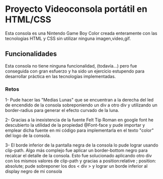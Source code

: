 # Proyecto Videoconsola portátil en HTML/CSS

Esta consola es una Nintendo Game Boy Color creada enteramente con las tecnologias HTML y CSS sin utilizar ninguna imagen,video,gif.


## Funcionalidades

Esta consola no tiene ninguna funcionalidad, (todavía...) pero fue conseguida con gran esfuerzo y ha sido un ejercicio estupendo para desarrollar práctica en las tecnologías implementadas.

### Retos
1- Pude hacer las "Medias Lunas" que se encuentran a la derecha del led de encendido de la consola sobreponiendo un div a otro div y utilizando un border-radius para generar el efecto curvado de la luna.

2- Gracias a la inexistencia de la fuente Felt Tip Roman en google font he descubierto la utilidad de la propiedad @Font-face y pude importar y emplear dicha fuente en mi código para implementarla en el texto "color" del logo de la consola.

3- El borde inferior de la pantalla negra de la consola lo pude lograr usando clip-path. Algo más complejo fue aplicar un border-bottom negro para recalcar el detalle de la consola. Esto fue solucionado aplicando otro div con los mismos valores de clip-path y gracias a position:relative ; position: absolute; pude sobreponer los dos < div > y lograr un borde inferior al display negro de mi consola
